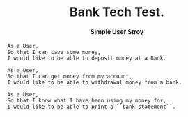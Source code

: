 <h1 align='center'>
  Bank Tech Test.
</h1>

<h4 align='center'>
  Simple User Stroy
</h4>

```
As a User,
So that I can cave some money,
I would like to be able to deposit money at a Bank.
```

```
As a User,
So that I can get money from my account,
I would like to be able to withdrawal money from a bank.
```

```
As a User,
So that I know what I have been using my money for,
I would like to be able to print a ``bank statement``.
```